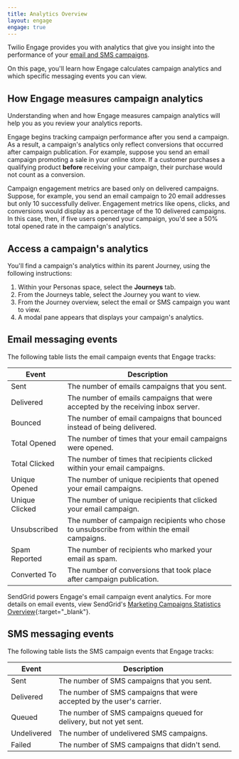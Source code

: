 ```yaml
---
title: Analytics Overview
layout: engage
engage: true
---
```


Twilio Engage provides you with analytics that give you insight into the performance of your [email and SMS campaigns](/docs/engage/campaigns/).

On this page, you'll learn how Engage calculates campaign analytics and which specific messaging events you can view.

## How Engage measures campaign analytics

Understanding when and how Engage measures campaign analytics will help you as you review your analytics reports.

Engage begins tracking campaign performance after you send a campaign. As a result, a campaign's analytics only reflect conversions that occurred after campaign publication. For example, suppose you send an email campaign promoting a sale in your online store. If a customer purchases a qualifying product **before** receiving your campaign, their purchase would not count as a conversion.

Campaign engagement metrics are based only on delivered campaigns. Suppose, for example, you send an email campaign to 20 email addresses but only 10 successfully deliver. Engagement metrics like opens, clicks, and conversions would display as a percentage of the 10 delivered campaigns. In this case, then, if five users opened your campaign, you'd see a 50% total opened rate in the campaign's analytics.

## Access a campaign's analytics

You'll find a campaign's analytics within its parent Journey, using the following instructions:

1. Within your Personas space, select the **Journeys** tab.
2. From the Journeys table, select the Journey you want to view.
3. From the Journey overview, select the email or SMS campaign you want to view.
4. A modal pane appears that displays your campaign's analytics.

## Email messaging events

The following table lists the email campaign events that Engage tracks:

| Event          | Description                                                                                 |
| -------------- | ------------------------------------------------------------------------------------------- |
| Sent           | The number of emails campaigns that you sent.                                               |
| Delivered      | The number of emails campaigns that were accepted by the receiving inbox server.            |
| Bounced        | The number of email campaigns that bounced instead of being delivered.                      |
| Total Opened   | The number of times that your email campaigns were opened.                                  |
| Total Clicked  | The number of times that recipients clicked within your email campaigns.                    |
| Unique Opened  | The number of unique recipients that opened your email campaigns.                           |
| Unique Clicked | The number of unique recipients that clicked your email campaign.                           |
| Unsubscribed   | The number of campaign recipients who chose to unsubscribe from within the email campaigns. |
| Spam Reported  | The number of recipients who marked your email as spam.                                     |
| Converted To   | The number of conversions that took place after campaign publication.                       |

SendGrid powers Engage's email campaign event analytics. For more details on email events, view SendGrid's [Marketing Campaigns Statistics Overview](https://docs.sendgrid.com/ui/analytics-and-reporting/marketing-campaigns-stats-overview){:target="_blank"}.


## SMS messaging events

The following table lists the SMS campaign events that Engage tracks:


| Event       | Description                                                           |
| ----------- | --------------------------------------------------------------------- |
| Sent        | The number of SMS campaigns that you sent.                            |
| Delivered   | The number of SMS campaigns that were accepted by the user's carrier. |
| Queued      | The number of SMS campaigns queued for delivery, but not yet sent.    |
| Undelivered | The number of undelivered SMS campaigns.                              |
| Failed      | The number of SMS campaigns that didn't send.                         |

